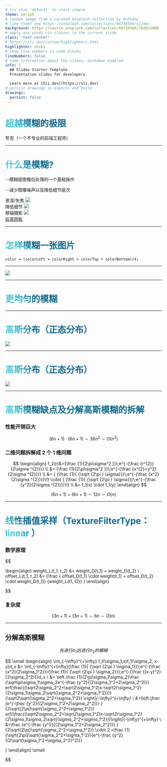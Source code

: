 ```yaml
---
# try also 'default' to start simple
theme: seriph
# random image from a curated Unsplash collection by Anthony
# like them? see https://unsplash.com/collections/94734566/slidev
background: https://source.unsplash.com/collection/94734566/1920x1080
# apply any windi css classes to the current slide
class: "text-center"
# https://sli.dev/custom/highlighters.html
highlighter: shiki
# show line numbers in code blocks
lineNumbers: false
# some information about the slides, markdown enabled
info: |
  ## Slidev Starter Template
  Presentation slides for developers.

  Learn more at [Sli.dev](https://sli.dev)
# persist drawings in exports and build
drawings:
  persist: false
---
```


# 超越模糊的极限

<div class="absolute right-50">
  <span @click="$slidev.nav.next" class="px-2 py-1 rounded cursor-pointer" hover="bg-white bg-opacity-10">
    夸克（一个不专业的前端工程师）
  </span>
</div>

<!--
The last comment block of each slide will be treated as slide notes. It will be visible and editable in Presenter Mode along with the slide. [Read more in the docs](https://sli.dev/guide/syntax.html#notes)
-->

---

# 什么是模糊?


--模糊是图像后处理的一个基础操作

--减少图像噪声以及降低细节层次

<div v-click="1">
  <span>景深/失焦</span>
  <img
    class="absolute bottom-9 left-7 w-100"
    src="https://pic2.zhimg.com/80/v2-ce51eb5f36c9ce6b23a5fc515f519259_720w.jpg"
  />
</div>

<div v-click="2">
  <span>降低细节</span>
  <img
    class="absolute bottom-19 left-37 w-100"
    src="https://pic2.zhimg.com/80/v2-5dd53ad7ce078484eb4790cacdb8e8c5_720w.jpg"
  />
</div>

<div v-click="3">
  <span>移轴摄影</span>
  <img
    class="absolute bottom-29 left-67 w-100"
    src="https://pic2.zhimg.com/80/v2-3e690fded89d8477edaf1ba6a3cfbe9d_720w.jpg"
  />
</div>

<div v-click="4">
  <a href="https://git.gaoding.com/pages/kuake/shadow/">拟真阴影</a>
</div>

<style>
h1 {
  background-color: #2B90B6;
  background-image: linear-gradient(45deg, #4EC5D4 10%, #146b8c 20%);
  background-size: 100%;
  -webkit-background-clip: text;
  -moz-background-clip: text;
  -webkit-text-fill-color: transparent;
  -moz-text-fill-color: transparent;
}
</style>

---

# 怎样模糊一张图片

```ts{all}
color = (colorLeft + colorRight + colorTop + colorBottom)/4;
```

<Blur style="width:100%" :count="1" />

---

<img src="https://gd-filems.dancf.com/mcm79j/mcm79j/08978/66167db7-8570-41bf-b6fc-85a4d3cae28f26692629.png">

---

# 更均匀的模糊

<Blur style="width:100%" :count="2"/>


---

# 高斯分布（正态分布）

<img  src="https://gd-filems.dancf.com/mcm79j/mcm79j/08978/618d9ed7-e401-4a96-b5e0-f0edfc56f4b6229298.jpg"/>

---

# 高斯分布（正态分布）

<img  src="https://gd-filems.dancf.com/mcm79j/mcm79j/08978/90fd1425-c4cd-4ad9-b9d0-a2020fe7c0b826691109.png">

---

# 高斯模糊缺点及分解高斯模糊的拆解

### 性能开销巨大

$$
(6n+1) \cdot (6n+1)\sim  36n^2\sim O(n^2)
$$

### 二维问题拆解成 2 个 1 维问题

$$
\begin{align}
 f_2(r)&={\frac {1}{2\pi\sigma^2 }}\;e^{-{\frac {r^{2}}{2\sigma ^{2}}}}
 \\ &= {\frac {1}{2\pi\sigma^2 }}\;e^{-{\frac {x^{2}+y^2}{2\sigma ^{2}}}}
 \\ &=
 { {\frac {1}{ {\sqrt {2\pi } \sigma}}}\;e^{-{\frac {x^2}{2\sigma ^{2}}}}\!} \cdot { {\frac {1}{ {\sqrt {2\pi } \sigma}}}\;e^{-{\frac {y^2}{2\sigma ^{2}}}}\!}
 \\ &=
 f_1(x) \cdot f_1(y)
 \end{align} 
$$

$$
(6n+1)+(6n+1)\sim 12n \sim O(n)
$$

---

# 线性插值采样（TextureFilterType：linear ）

### 数学原理
$$
 
\begin{align}
    weight_L(t_1, t_2) &= weight_D(t_1) + weight_D(t_2) \\
    offset_L(t_1, t_2) &= {\frac { offset_D(t_1) \cdot weight(t_1) +  offset_D(t_2) \cdot weight_D(t_1)} {weight_L(t1, t2)} }
\end{align} 
 
$$
### 复杂度
$$
(3n+1)+(3n+1)\sim 6n \sim O(n)
$$

---

## 分解高斯模糊

$$
先进行 \sigma_1 后进行 \sigma_2 的模糊
$$

$$
\small
\begin{align}
\int_{-\infty}^{+\infty} f_1(\sigma_1,x)f_1(\sigma_2, x-y)d_x 
&= \int_{-\infty}^{+\infty}{\frac {1}{ {\sqrt {2\pi } \sigma_1}}}\;e^{-{\frac {x^2}{2\sigma_1^2}}}{\frac {1}{ {\sqrt {2\pi } \sigma_2}}}\;e^{-{\frac {(x-y)^2}{2\sigma_2^2}}}d_x
\\ &=
 \left.\frac {1}{2\pi\sigma_1\sigma_2}\frac {\sqrt\pi\sigma_1\sigma_2e^{-\frac {y^2}{(2\sigma_1^2+2\sigma_2^2)}}
 erf(\frac{(\sqrt2\sigma_2^2+\sqrt2\sigma_1^2)x-\sqrt2r\sigma_1^2}{2\sigma_1\sigma_2\sqrt{\sigma_2^2+\sigma_1^2}})}{\sqrt2\sqrt{\sigma_2^2+\sigma_1^2}}
 \right|_{-\infty}^{+\infty}
 \\
 &=\left.\frac {e^{-\frac {y^2}{(2\sigma_1^2+2\sigma_2^2)}}
 }{2\sqrt{2\pi}\sqrt{\sigma_2^2+\sigma_1^2}}
 erf(\frac{(\sqrt2\sigma_2^2+\sqrt2\sigma_1^2)x-\sqrt2r\sigma_1^2}{2\sigma_1\sigma_2\sqrt{\sigma_2^2+\sigma_1^2}})\right|_{-\infty}^{+\infty}
 \\ &=\frac {e^{-\frac {y^2}{(2\sigma_1^2+2\sigma_2^2)}}
 }{2\sqrt{2\pi}\sqrt{\sigma_2^2+\sigma_1^2}} \cdot 2
 =\frac {1}{\sqrt{2\pi}\sqrt{\sigma_2^2+\sigma_1^2}}{e^{-\frac {y^2}{(2\sqrt{\sigma_1^2+\sigma_2^2}^2)}}
 
 }
\end{align}
\small

$$
